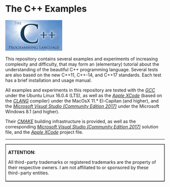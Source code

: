 # The C++ Examples

<p><IMG src="./img/logo-sun.jpg" border="0" width="180" height="97"></p>
<p>This repository contains several examples and experiments of increasing complexity and difficulty, that may form an (elementary) tutorial about the understanding of the beautiful C++ programming language. Several tests are also based on the new C++11, C++-14, and C++17 standards. Each test has a brief installation and usage manual.</p>

<p>All examples and experiments in this repository are tested with the <A href="https://gcc.gnu.org/"><i>GCC</i></A> under the Ubuntu Linux 16.0.4 (LTS), as well as the <A href="https://developer.apple.com/xcode/"><i>Apple XCode</i></A> (based on the <A href="https://clang.llvm.org/"><i>CLANG</i></A> compiler) under the MacOsX 11.* El-Capitan (and higher), and the <A href="https://www.visualstudio.com/"><i>Microsoft Visual Studio (Community Edition 2017)</i></A> under the Microsoft Windows 8.1 (and higher).</p>
  
<p>Their <A href="https://cmake.org"><i>CMAKE</i></A> building infrastructure is provided, as well as the corresponding <A href="https://www.visualstudio.com/"><i>Microsoft Visual Studio (Community Edition 2017)</i></A> solution file, and the <A href="https://developer.apple.com/xcode/"><i>Apple XCode</i></A> project file.</p>

<p><hr><p><table border=1><tr><td><p><b>ATTENTION:</b><p>All third-party trademarks or registered trademarks are the property of their respective owners. I am not affiliated to or sponsored by these third-party entities.</td></tr></table>
